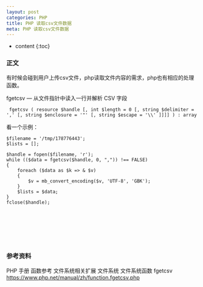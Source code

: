 ```yaml
---
layout: post
categories: PHP
title: PHP 读取csv文件数据
meta: PHP 读取csv文件数据
---
```

* content
{:toc}

### 正文

有时候会碰到用户上传csv文件，php读取文件内容的需求，php也有相应的处理函数。

fgetcsv — 从文件指针中读入一行并解析 CSV 字段

```
 fgetcsv ( resource $handle [, int $length = 0 [, string $delimiter = ',' [, string $enclosure = '"' [, string $escape = '\\' ]]]] ) : array
```

看一个示例：
```
$filename = '/tmp/178776443';
$lists = [];

$handle = fopen($filename, 'r');
while (($data = fgetcsv($handle, 0, ",")) !== FALSE) 
{
    foreach ($data as $k => & $v) 
    {
        $v = mb_convert_encoding($v, 'UTF-8', 'GBK');
    }
    $lists = $data;
}
fclose($handle);
```


<br/><br/><br/><br/><br/>
### 参考资料

PHP 手册 函数参考 文件系统相关扩展 文件系统 文件系统函数 fgetcsv <https://www.php.net/manual/zh/function.fgetcsv.php>




